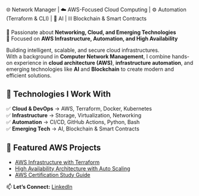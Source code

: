 🌐 Network Manager | ☁️ AWS-Focused Cloud Computing | ⚙️ Automation (Terraform & CLI) | 🤖 AI | ⛓️ Blockchain & Smart Contracts

🚀 Passionate about **Networking, Cloud, and Emerging Technologies**  
🎯 Focused on **AWS Infrastructure, Automation, and High Availability**  

Building intelligent, scalable, and secure cloud infrastructures.  
With a background in **Computer Network Management**, I combine hands-on experience in **cloud architecture (AWS)**, **infrastructure automation**, and emerging technologies like **AI** and **Blockchain** to create modern and efficient solutions.

## 🔹 Technologies I Work With  
✅ **Cloud & DevOps** → AWS, Terraform, Docker, Kubernetes  
✅ **Infrastructure** → Storage, Virtualization, Networking  
✅ **Automation** → CI/CD, GitHub Actions, Python, Bash  
✅ **Emerging Tech** → AI, Blockchain & Smart Contracts  

## 🔹 Featured AWS Projects  

- [AWS Infrastructure with Terraform](https://github.com/seuusuario/aws-cloud-projects)  
- [High Availability Architecture with Auto Scaling](https://github.com/seuusuario/aws-cloud-projects)  
- [AWS Certification Study Guide](https://github.com/seuusuario/aws-certification-guide)

📫 **Let’s Connect:** [LinkedIn](https://linkedin.com/in/emersoft-it)
